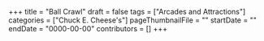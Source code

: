 +++
title = "Ball Crawl"
draft = false
tags = ["Arcades and Attractions"]
categories = ["Chuck E. Cheese's"]
pageThumbnailFile = ""
startDate = ""
endDate = "0000-00-00"
contributors = []
+++
